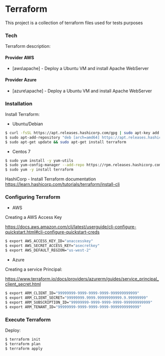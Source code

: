 # Terraform
This project is a collection of terraform files used for tests purposes


### Tech

Terraform description:

#### Provider AWS
* [aws\apache] - Deploy a Ubuntu VM and install Apache WebServer

#### Provider Azure
* [azure\apache] - Deploy a Ubuntu VM and install Apache WebServer

### Installation

Install Terraform:

* Ubuntu/Debian 
```sh
$ curl -fsSL https://apt.releases.hashicorp.com/gpg | sudo apt-key add -
$ sudo apt-add-repository "deb [arch=amd64] https://apt.releases.hashicorp.com $(lsb_release -cs) main"
$ sudo apt-get update && sudo apt-get install terraform
```

* Centos 7
```sh
$ sudo yum install -y yum-utils
$ sudo yum-config-manager --add-repo https://rpm.releases.hashicorp.com/RHEL/hashicorp.repo
$ sudo yum -y install terraform
```

HashiCorp - Install Terraform documentation
https://learn.hashicorp.com/tutorials/terraform/install-cli

### Configuring Terraform

* AWS

Creating a AWS Access Key

https://docs.aws.amazon.com/cli/latest/userguide/cli-configure-quickstart.html#cli-configure-quickstart-creds

```sh
$ export AWS_ACCESS_KEY_ID="anaccesskey"
$ export AWS_SECRET_ACCESS_KEY="asecretkey"
$ export AWS_DEFAULT_REGION="us-west-2"
```

* Azure

Creating a service Principal:

https://www.terraform.io/docs/providers/azurerm/guides/service_principal_client_secret.html

```sh
$ export ARM_CLIENT_ID="99999999-9999-9999-9999-999999999999"
$ export ARM_CLIENT_SECRET="99999999.9999.99999999999.9.99999999"
$ export ARM_SUBSCRIPTION_ID="99999999-9999-9999-9999-999999999999"
$ export ARM_TENANT_ID="99999999-9999-9999-9999-9999999999999"
```

### Execute Terraform

Deploy:

```sh
$ terraform init
$ terraform plan
$ terraform apply
```
